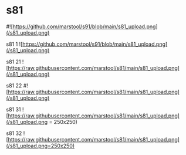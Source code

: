 # s81
#![https://github.com/marstool/s91/blob/main/s81_upload.png](/s81_upload.png)

s81 1
![https://github.com/marstool/s91/blob/main/s81_upload.png](/s81_upload.png)

s81 21
![https://raw.githubusercontent.com/marstool/s81/main/s81_upload.png](/s81_upload.png)

s81 22
#![https://raw.githubusercontent.com/marstool/s81/main/s81_upload.png](/s81_upload.png)

s81 31
![https://raw.githubusercontent.com/marstool/s81/main/s81_upload.png](/s81_upload.png = 250x250)

s81 32
![https://raw.githubusercontent.com/marstool/s81/main/s81_upload.png](/s81_upload.png=250x250)

